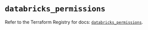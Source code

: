 # `databricks_permissions`

Refer to the Terraform Registry for docs: [`databricks_permissions`](https://registry.terraform.io/providers/databricks/databricks/1.87.1/docs/resources/permissions).
